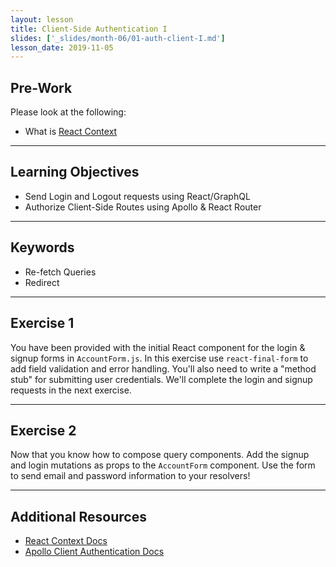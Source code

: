 ```yaml
---
layout: lesson
title: Client-Side Authentication I
slides: ['_slides/month-06/01-auth-client-I.md']
lesson_date: 2019-11-05
---
```


## Pre-Work

Please look at the following:

- What is [React Context](https://reactjs.org/docs/context.html)

---

## Learning Objectives

- Send Login and Logout requests using React/GraphQL
- Authorize Client-Side Routes using Apollo & React Router

---

## Keywords

- Re-fetch Queries
- Redirect

---

## Exercise 1

You have been provided with the initial React component for the login & signup forms in `AccountForm.js`.
In this exercise use `react-final-form` to add field validation and error handling. You'll also need to write a "method stub"
for submitting user credentials. We'll complete the login and signup requests in the next exercise.

---

## Exercise 2

Now that you know how to compose query components. Add the signup and login mutations as props to the `AccountForm` component. Use the form to send email and password information to your resolvers!

---

## Additional Resources

- [React Context Docs](https://reactjs.org/docs/context.html)
- [Apollo Client Authentication Docs](https://www.apollographql.com/docs/react/recipes/authentication.html)
